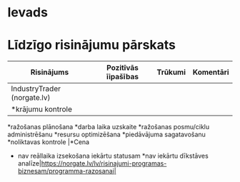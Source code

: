 # Ievads
# Līdzīgo risinājumu pārskats

|Risinājums|Pozitīvās īipašības|Trūkumi|Komentāri|
|-|-|-|-|
|IndustryTrader (norgate.lv)
|*krājumu kontrole
*ražošanas plānošana
*darba laika uzskaite *ražošanas posmu/ciklu administrēšanu
*resursu optimizēšana 
*piedāvājuma sagatavošanu 
*noliktavas kontrole
|*Cena
* nav reāllaika izsekošana iekārtu statusam
*nav iekārtu dīkstāves analīze|https://norgate.lv/lv/risinajumi-programas-biznesam/programma-razosanai|

  
